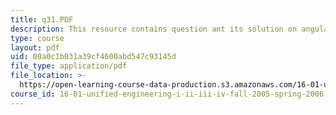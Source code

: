 ```yaml
---
title: q31.PDF
description: This resource contains question ant its solution on angular momentum.
type: course
layout: pdf
uid: 00a0c1b031a39cf4600abd547c93145d
file_type: application/pdf
file_location: >-
  https://open-learning-course-data-production.s3.amazonaws.com/16-01-unified-engineering-i-ii-iii-iv-fall-2005-spring-2006/00a0c1b031a39cf4600abd547c93145d_q31.PDF
course_id: 16-01-unified-engineering-i-ii-iii-iv-fall-2005-spring-2006
---
```

